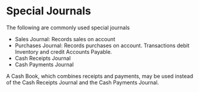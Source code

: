 # Special Journals

The following are commonly used special journals

* Sales Journal: Records sales on account
* Purchases Journal: Records purchases on account. Transactions debit Inventory and credit Accounts Payable.
* Cash Receipts Journal
* Cash Payments Journal

A Cash Book, which combines receipts and payments, may be used instead of the Cash Receipts Journal and the Cash Payments Journal.
